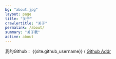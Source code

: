 ```yaml
---
bg: "about.jpg"
layout: page
title: "关于"
crawlertitle: "关于"
permalink: /about/
summary: "关于我"
active: about
---
```


我的Github：
{{site.github_username}} /
[Github Addr](https://github.com/cheungwoonming)
